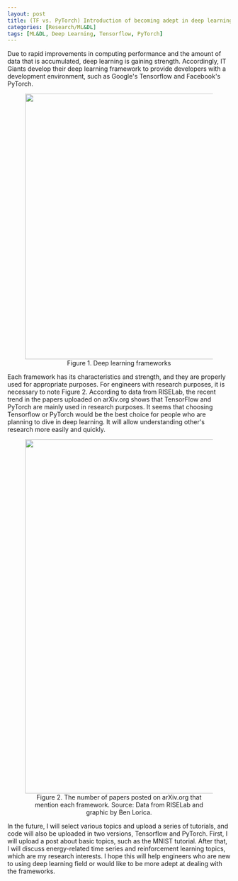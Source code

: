 ```yaml
---
layout: post
title: (TF vs. PyTorch) Introduction of becoming adept in deep learning frameworks
categories: [Research/ML&DL]
tags: [ML&DL, Deep Learning, Tensorflow, PyTorch]
---
```


 Due to rapid improvements in computing performance and the amount of data that is accumulated, deep learning is gaining strength. Accordingly, IT Giants develop their deep learning framework to provide developers with a development environment, such as Google's Tensorflow and Facebook's PyTorch.

<figure align="center">
  <img src="https://jhyun0919.github.io/assets/img//2019-10-21-01.png" width="600" />
  <figcaption>Figure 1. Deep learning frameworks</figcaption>
</figure>

Each framework has its characteristics and strength, and they are properly used for appropriate purposes. For engineers with research purposes, it is necessary to note Figure 2. According to data from RISELab, the recent trend in the papers uploaded on arXiv.org shows that TensorFlow and PyTorch are mainly used in research purposes. It seems that choosing Tensorflow or PyTorch would be the best choice for people who are planning to dive in deep learning. It will allow understanding other's research more easily and quickly.

<figure align="center">
  <img src="https://jhyun0919.github.io/assets/img//2019-10-21-02.png" width="800" />
  <figcaption>Figure 2. The number of papers posted on arXiv.org that mention each framework. Source: Data from RISELab and graphic by Ben Lorica.</figcaption>
</figure>


In the future, I will select various topics and upload a series of tutorials, and code will also be uploaded in two versions, Tensorflow and PyTorch. First, I will upload a post about basic topics, such as the MNIST tutorial. After that, I will discuss energy-related time series and reinforcement learning topics, which are my research interests. I hope this will help engineers who are new to using deep learning field or would like to be more adept at dealing with the frameworks.